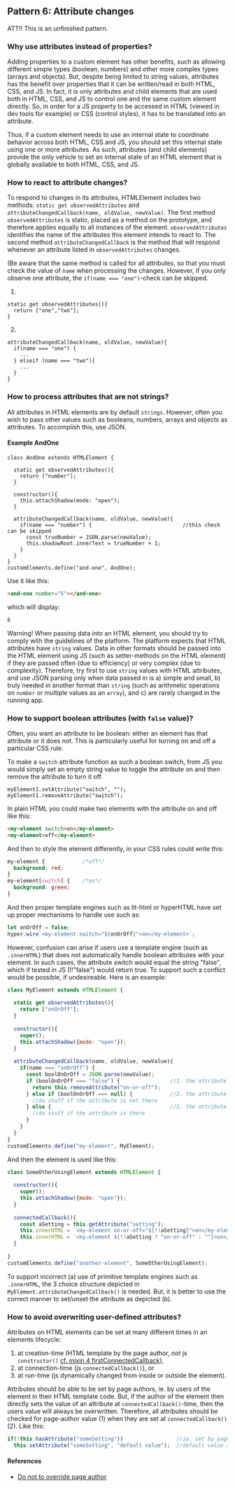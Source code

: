 ## Pattern 6: Attribute changes
ATT!! This is an unfinished pattern.

### Why use attributes instead of properties?
Adding properties to a custom element has other benefits, such as allowing different simple types 
(boolean, numbers) and other more complex types (arrays and objects).
But, despite being limited to string values,
attributes has the benefit over properties that it can be written/read in both HTML, CSS, and JS.
In fact, it is only attributes and child elements that are used both in HTML, CSS, and JS to control
one and the same custom element directly.
So, in order for a JS property to be accessed in HTML (viewed in dev tools for example) or CSS 
(control styles), it has to be translated into an attribute.

Thus, if a custom element needs to use an internal state to coordinate behavior across both 
HTML, CSS and JS, you should set this internal state using one or more attributes.
As such, attributes (and child elements) provide the only vehicle to set an internal 
state of an HTML element that is globally available to both HTML, CSS, and JS.

### How to react to attribute changes?
To respond to changes in its attributes, HTMLElement includes two methods: 
`static get observedAttributes` and `attributeChangedCallback(name, oldValue, newValue)`.
The first method `observedAttributes` is static, placed as a method on the prototype, and 
therefore applies equally to all instances of the element.
`observedAttributes` identifies the name of the attributes this element intends to react to.
The second method `attributeChangedCallback` is the method that will respond whenever an 
attribute listed in `observedAttributes` changes. 

(Be aware that the same method is called for 
all attributes, so that you must check the value of `ǹame` when processing the changes.
However, if you only observe one attribute, the `if(name === "one")`-check can be skipped.

1. 
```
static get observedAttributes(){ 
  return ["one","two"];                         
}
```
2. 
```
attributeChangedCallback(name, oldValue, newValue){ 
  if(name === "one") {
    ... 
  } elseif (name === "two"){
    ...
  }
}
```

### How to process attributes that are not strings?
All attributes in HTML elements are by default `strings`. 
However, often you wish to pass other values such as booleans, numbers, arrays and objects as attributes.
To accomplish this, use JSON.

#### Example AndOne
```
class AndOne extends HTMLElement {
  
  static get observedAttributes(){ 
    return ["number"];                         
  }
  
  constructor(){
    this.attachShadow(mode: "open"); 
  }
                                      
  attributeChangedCallback(name, oldValue, newValue){ 
    if(name === "number") {                             //this check can be skipped
      const trueNumber = JSON.parse(newValue);
      this.shadowRoot.innerText = trueNumber + 1;
    }
  }
}
customElements.define("and-one", AndOne);
```

Use it like this:
```html
<and-one number="5"></and-one>
```
which will display:
```html
6
```
Warning! When passing data *into* an HTML element, you should try to comply with the guidelines of the platform.
The platform expects that HTML attributes have `string` values. Data in other formats should be passed into the 
HTML element using JS (such as setter-methods on the HTML element) if they are passed often (due to efficiency) 
or very complex (due to complexity). Therefore, try first to use `string` values with HTML attributes,
and use JSON parsing only when data passed in is a) simple and small, b) truly needed in another 
format than `string` (such as arithmetic operations on `number` or multiple values as an `array`), and 
c) are rarely changed in the running app.

### How to support boolean attributes (with `false` value)?
Often, you want an attribute to be boolean: either an element has that attribute or it does not.
This is particularly useful for turning on and off a particular CSS rule. 

To make a `switch` attribute function as such a boolean switch, 
from JS you would simply set an empty string value to
toggle the attribute on and then remove the attribute to turn it off.
```
myElement1.setAttribute("switch", "");
myElement1.removeAttribute("switch");
```
In plain HTML you could make two elements with the attribute on and off like this:
```html
<my-element switch>on</my-element>
<my-element>off</my-element>
```
And then to style the element differently, in your CSS rules could write this:
```css
my-element {            /*off*/
  background: red;
} 
my-element[switch] {    /*on*/
  background: green;
} 
```
And then proper template engines such as lit-html or hyperHTML have set up proper mechanisms to handle use such as:

```javascript
let onOrOff = false;
hyper.wire`<my-element switch="${onOrOff}">on</my-element>`;
```
However, confusion can arise if users use a template engine (such as `.innerHTML`) that does not 
automatically handle boolean attributes with your element. In such cases, the attribute switch would 
equal the string "false", which if tested in JS (!!"false") would return true. To support such a conflict
would be possible, if undesireable. Here is an example:
 
```javascript
class MyElement extends HTMLElement {
  
  static get observedAttributes(){ 
    return ["onOrOff"];                         
  }
  
  constructor(){
    super();
    this.attachShadow({mode: "open"}); 
  }
  
  attributeChangedCallback(name, oldValue, newValue){ 
    if(name === "onOrOff") {                             
      const boolOnOrOff = JSON.parse(newValue);
      if (boolOnOrOff === "false") {                //1. the attribute is improperly removed 
        return this.removeAttribute("on-or-off");
      } else if (boolOnOrOff === null) {            //2. the attribute is properly removed
        //do stuff if the attribute is not there
      } else {                                      //3. the attribute is set
        //do stuff if the attribute is there
      }
    }
  }
}
customElements.define("my-element", MyElement);
```
And then the element is used like this:
```javascript
class SomeOtherUsingElement extends HTMLElement {
  
  constructor(){
    super();
    this.attachShadow({mode: "open"});
  }
  
  connectedCallback(){
    const aSetting = this.getAttribute("setting");
    this.innerHTML = `<my-element on-or-off="${!!aSetting}">on</my-element>`;       //a. incorrect
    this.innerHTML = `<my-element ${!!aSetting ? "on-or-off" : ""}>on</my-element>`;//b. correct
  }
                                                                        
}
customElements.define("another-element", SomeOtherUsingElement);
```
To support incorrect (a) use of primitive template engines such as `.innerHTML`, the 3 choice structure
depicted in `MyElement.attributeChangedCallback()` is needed. But, it is better to use the correct 
manner to set/unset the attribute as depicted (b).

### How to avoid overwriting user-defined attributes?
Attributes on HTML elements can be set at many different times in an elements lifecycle:
1. at creation-time (HTML template by the page author, *not* js `constructor()` [cf. mixin 4 firstConnectedCallback](../chapter3/Mixin4_FirstConnectedMixin.md)),
2. at connection-time (js `connectedCallback()`), or
3. at run-time (js dynamically changed from inside or outside the element).

Attributes should be able to be set by page authors, ie. by users of the element in their HTML template code.
But, if the author of the element then directly sets the value of an attribute at `connectedCallback()`-time,
then the users value will always be overwritten. Therefore, all attributes should be checked for
page-author value (1) when they are set at `connectedCallback()` (2). Like this:
```javascript
if(!this.hasAttribute("someSetting"))                 //ie. set by page-author
  this.setAttribute("someSetting", "default value");  //default value set at connection-time.
```
                              
#### References
* [Do not to override page author](https://developers.google.com/web/fundamentals/web-components/best-practices#dont-override)